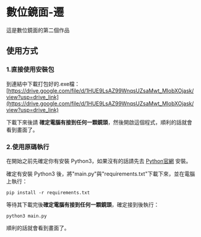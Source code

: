 # 數位鏡面-遷
這是數位鏡面的第二個作品




## 使用方式
### 1.直接使用安裝包
到連結中下載打包好的.exe檔：[https://drive.google.com/file/d/1HUE9LsAZ99WnqsUZsaMwt_MIobXOjask/view?usp=drive_link](https://drive.google.com/file/d/1HUE9LsAZ99WnqsUZsaMwt_MIobXOjask/view?usp=drive_link)

下載下來後請 **確定電腦有接到任何一顆鏡頭**，然後開啟這個程式，順利的話就會看到畫面了。
### 2.使用原碼執行
在開始之前先確定你有安裝 Python3，如果沒有的話請先去 [Python官網](https://www.python.org/) 安裝。

確定有安裝 Python3 後，將"main.py"與"requirements.txt"下載下來，並在電腦上執行：
```
pip install -r requirements.txt
```
等待其下載完後**確定電腦有接到任何一顆鏡頭**，確定接到後執行：
```
python3 main.py
```
順利的話就會看到畫面了。
